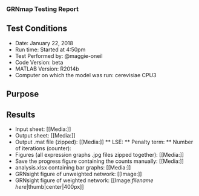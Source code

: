 ### GRNmap Testing Report
## Test Conditions

* Date: January 22, 2018
* Run time: Started at 4:50pm
* Test Performed by: @maggie-oneil
* Code Version: beta
* MATLAB Version: R2014b
* Computer on which the model was run: cerevisiae CPU3

## Purpose


## Results

* Input sheet: [[Media:]]
* Output sheet: [[Media:]]
* Output .mat file (zipped): [[Media:]]
** LSE:
** Penalty term:
** Number of iterations (counter):
* Figures (all expression graphs .jpg files zipped together): [[Media:]]
* Save the progress figure containing the counts manually: [[Media:]]
* analysis.xlsx containing bar graphs: [[Media:]]
* GRNsight figure of unweighted network: [[Image:]]
* GRNsight figure of weighted network: [[Image:*filename here*|thumb|center|400px]]

